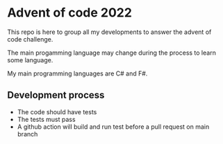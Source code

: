 # Advent of code 2022

This repo is here to group all my developments to answer the advent of code challenge.

The main progamming language may change during the process to learn some language.

My main programming languages are C# and F#.

## Development process

- The code should have tests
- The tests must pass
- A github action will build and run test before a pull request on main branch
